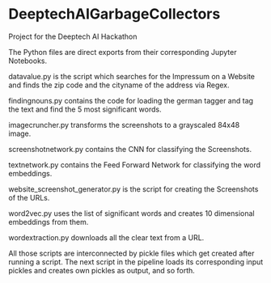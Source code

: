 # DeeptechAIGarbageCollectors
Project for the Deeptech AI Hackathon

The Python files are direct exports from their corresponding Jupyter Notebooks.

datavalue.py is the script which searches for the Impressum on a Website and finds the zip code and the cityname of the address via Regex.

findingnouns.py contains the code for loading the german tagger and tag the text and find the 5 most significant words.

imagecruncher.py transforms the screenshots to a grayscaled 84x48 image.

screenshotnetwork.py contains the CNN for classifying the Screenshots.

textnetwork.py contains the Feed Forward Network for classifying the word embeddings.

website_screenshot_generator.py is the script for creating the Screenshots of the URLs.

word2vec.py uses the list of significant words and creates 10 dimensional embeddings from them.

wordextraction.py downloads all the clear text from a URL.

All those scripts are interconnected by pickle files which get created after running a script. The next script in the pipeline loads its corresponding input pickles and creates own pickles as output, and so forth.
